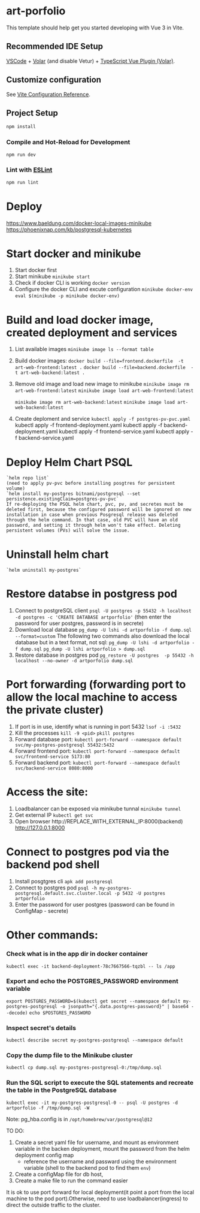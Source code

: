 # art-porfolio

This template should help get you started developing with Vue 3 in Vite.

## Recommended IDE Setup

[VSCode](https://code.visualstudio.com/) + [Volar](https://marketplace.visualstudio.com/items?itemName=Vue.volar) (and disable Vetur) + [TypeScript Vue Plugin (Volar)](https://marketplace.visualstudio.com/items?itemName=Vue.vscode-typescript-vue-plugin).

## Customize configuration

See [Vite Configuration Reference](https://vitejs.dev/config/).

## Project Setup

```sh
npm install
```

### Compile and Hot-Reload for Development

```sh
npm run dev
```
### Lint with [ESLint](https://eslint.org/)

```sh
npm run lint
```
# Deploy
https://www.baeldung.com/docker-local-images-minikube
https://phoenixnap.com/kb/postgresql-kubernetes
# Start docker and minikube
1. Start docker first
2. Start minikube
    `minikube start`
3. Check if docker CLI is working
    `docker version`
4. Configure the docker CLI and excute configuration
    `minikube docker-env`
    `eval $(minikube -p minikube docker-env)`
# Build and load docker image, created deployment and services
1. List available images
    `minikube image ls --format table`
2. Build docker images:
    `docker build --file=frontend.dockerfile  -t art-web-frontend:latest .`
    `docker build --file=backend.dockerfile  -t art-web-backend:latest .`
3. Remove old image and load new image to minikube
    `minikube image rm art-web-frontend:latest`
    `minikube image load art-web-frontend:latest`

    `minikube image rm art-web-backend:latest`
    `minikube image load art-web-backend:latest`
4. Create deploment and service
    `kubectl apply -f postgres-pv-pvc.yaml`
    kubectl apply -f frontend-deployment.yaml
    kubectl apply -f backend-deployment.yaml
    kubectl apply -f frontend-service.yaml
    kubectl apply -f backend-service.yaml
# Deploy Helm Chart PSQL
    `helm repo list`
    (need to apply pv-pvc before installing posgtres for persistent volume)
    `helm install my-postgres bitnami/postgresql --set persistence.existingClaim=postgres-pv-pvc`
    If re-deploying the PSQL helm chart, pvc, pv, and secretes must be deleted first, because the configured password will be ignored on new installation in case when previous Posgresql release was deleted through the helm command. In that case, old PVC will have an old password, and setting it through helm won't take effect. Deleting persistent volumes (PVs) will solve the issue.
# Uninstall helm chart
    `helm uninstall my-postgres`
# Restore databse in postgress pod
1. Connect to postgreSQL client
    `psql -U postgres -p 55432 -h localhost -d postgres -c 'CREATE DATABASE artporfolio'`
    (then enter the password for user postgres, password is in secrete)
2. Download local database
    `pg_dump -U lshi -d artporfolio -f dump.sql --format=custom`
   The following two commands also download the local database but in a text format, not sql:
    `pg_dump -U lshi -d artporfolio -f dump.sql`
    `pg_dump -U lshi artporfolio > dump.sql`
3. Restore database in postgres pod
    `pg_restore -U postgres  -p 55432 -h localhost --no-owner -d artporfolio dump.sql`
# Port forwarding (forwarding port to allow the local machine to access the private cluster)
1. If port is in use, identify what is running in port 5432
    `lsof -i :5432`
2. Kill the processes
    `kill -9 <pid>`
    `pkill postgres`
3. Forward database port:
    `kubectl port-forward --namespace default svc/my-postgres-postgresql 55432:5432`
4. Forward frontend port:
    `kubectl port-forward --namespace default svc/frontend-service 5173:80`
5. Forward backend port:
    `kubectl port-forward --namespace default svc/backend-service 8080:8000`
# Access the site:
1. Loadbalancer can be exposed via minikube tunnal
    `minikube tunnel`
2. Get external IP
    `kubectl get svc`
3. Open browser
    http://REPLACE_WITH_EXTERNAL_IP:8000(backend)
    http://127.0.0.1:8000

# Connect to postgres pod via the backend pod shell
1. Install posgtgres cli
    `apk add postgresql`
2. Connect to postgres pod
    `psql -h my-postgres-postgresql.default.svc.cluster.local -p 5432 -U postgres artporfolio`
3. Enter the password for user postgres (password can be found in ConfigMap - secrete)

# Other commands:
### Check what is in the app dir in docker container
`kubectl exec -it backend-deployment-78c7667566-tqzbl -- ls /app`
### Export and echo the POSTGRES_PASSWORD environment variable
`export POSTGRES_PASSWORD=$(kubectl get secret --namespace default my-postgres-postgresql -o jsonpath="{.data.postgres-password}" | base64 --decode)`
`echo $POSTGRES_PASSWORD`
### Inspect secret's details
`kubectl describe secret my-postgres-postgresql --namespace default`
### Copy the dump file to the Minikube cluster
`kubectl cp dump.sql my-postgres-postgresql-0:/tmp/dump.sql`
### Run the SQL script to execute the SQL statements and recreate the table in the PostgreSQL database
`kubectl exec -it my-postgres-postgresql-0 -- psql -U postgres -d artporfolio -f /tmp/dump.sql -W`

Note: pg_hba.config is in `/opt/homebrew/var/postgresql@12`

TO DO:
1. Create a secret yaml file for username, and mount as environment variable in the backen deployment, mount the password from the helm deployment config map
    - reference the username and passward using the environment variable (shell to the backend pod to find them `env`)
2. Create a configMap file for db host,
3. Create a make file to run the command easier

It is ok to use port forward for local deployment(it point a port from the local machine to the pod port).Otherwise, need to use loadbalancer(ingress) to direct the outside traffic to the cluster.


